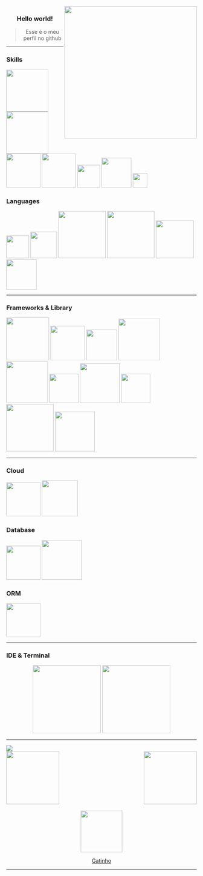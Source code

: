 
<img align="right" width="350" src="https://c.tenor.com/ZQndYO4NwBcAAAAC/tenor.gif">

<div align="center">

### Hello world!

> Esse é o meu perfil no github
</div>

***

### Skills

<p>
     <img width="111" src="https://img.shields.io/badge/-JavaScript-black?style=flat-square&logo=javascript"/>
     <img width="111" src="https://img.shields.io/badge/-TypeScript-black?style=flat-square&logo=typescript">
     <img width="90" src="https://img.shields.io/badge/-Node.js-black?style=flat-square&logo=Node.js" />
     <img width="90" src="https://img.shields.io/badge/-GitHub-black?style=flat-square&logo=github"/>
     <img width="60" src="https://img.shields.io/badge/-Git-black?style=flat-square&logo=git"> 
     <img width="79" src="https://img.shields.io/badge/-Unity-black?style=flat-square&logo=unity">
     <img width="38" src="https://img.shields.io/badge/C%23-black?style=flat-square&logo=c-sharp">
</p>

### Languages 
<p>
<img width="60" src="https://img.shields.io/badge/C%23-239120?style=for-the-badge&logo=csharp&logoColor=white" />
<img width="70" src="https://img.shields.io/badge/C%2B%2B-00599C?style=for-the-badge&logo=c%2B%2B&logoColor=white" />
<img width="125" src="https://img.shields.io/badge/JavaScript-323330?style=for-the-badge&logo=javascript&logoColor=F7DF1E" />
<img width="125" src="https://img.shields.io/badge/TypeScript-007ACC?style=for-the-badge&logo=typescript&logoColor=white" />
<img width="100" src="https://img.shields.io/badge/Python-FFD43B?style=for-the-badge&logo=python&logoColor=blue" />
<img width="80" src="https://img.shields.io/badge/Rust-black?style=for-the-badge&logo=rust&logoColor=#E57324" />     
</p>

***

### Frameworks & Library 

<p>
     <img width="113" src="https://img.shields.io/badge/Express.js-black?style=flat-square&logo=express">
     <img width="91" src="https://img.shields.io/badge/Next.js-black?style=flat-square&logo=Next.js">
     <img width="81" src="https://img.shields.io/badge/-React-black?style=flat-square&logo=React"/>
     <img width="110" src="https://img.shields.io/badge/-Socket.io-black?style=flat-square&logo=Socket.io"/>
     <img width="110" src="https://img.shields.io/badge/Chakra--UI-319795?style=for-the-badge&logo=chakra-ui&logoColor=white"/>
     <img width="77" src="https://img.shields.io/badge/Deno-464647?style=for-the-badge&logo=deno&logoColor=white"/>
     <img width="105" src="https://img.shields.io/badge/Electron-2B2E3A?style=for-the-badge&logo=electron&logoColor=9FEAF9"/>
     <img width="77" src="https://img.shields.io/badge/Tauri-FFC131?style=for-the-badge&logo=Tauri&logoColor=white"/>
     <img width="125" src="https://img.shields.io/badge/Tailwind_CSS-38B2AC?style=for-the-badge&logo=tailwind-css&logoColor=white"/>
     <img width="105" src="https://img.shields.io/badge/Node%20js-339933?style=for-the-badge&logo=nodedotjs&logoColor=white"/>
</p>

***

### Cloud 
<p>
          <img width="90" src="https://img.shields.io/badge/Vercel-000000?style=for-the-badge&logo=vercel&logoColor=white"/>
          <img width="95" src="https://img.shields.io/badge/Netlify-00C7B7?style=for-the-badge&logo=netlify&logoColor=white"/>
</p>

### Database
<p>
     <img width="90" src="https://img.shields.io/badge/MongoDB-4EA94B?style=for-the-badge&logo=mongodb&logoColor=white" />
     <img width="105" src="https://img.shields.io/badge/PostgreSQL-316192?style=for-the-badge&logo=postgresql&logoColor=white" />
</p>

### ORM
<p>
     <img width="90" src="https://img.shields.io/badge/Prisma-3982CE?style=for-the-badge&logo=Prisma&logoColor=white" />
</p>

***


### IDE & Terminal

<p align="center">
     <img width="180" src="https://img.shields.io/badge/-Visual Studio Code-black?style=flat-square&logo=visualstudiocode"/>
     <img width="180" src="https://img.shields.io/badge/-Windows Terminal-black?style=flat-square&logo=windowsterminal"/>
</p>

***

<img src="https://64.media.tumblr.com/196e5caf117c379ca8b4138f5061a9f2/tumblr_oz3l83lbxW1vghtqoo2_1280.gif">
 
<div>
  <a href="https://github.com/SemNomeChan">
    <img height="140em" src="https://github-readme-stats.vercel.app/api/pin/?username=unknownncat&repo=unknownncat&text_color=ff4500&theme=midnight-purple&show_icons=true"/>
    <img height="140em" align="right" src="https://github-readme-stats.vercel.app/api?username=unknownncat&show_icons=true&theme=midnight-purple&include_all_commits=true&count_private=true&text_color=ff4500"/>
  </div>
  </br>
  
<div align="center">
  <img src="https://media.giphy.com/media/vFKqnCdLPNOKc/giphy.gif" width="110" height="110" />
  <p>Gatinho</p>
</div>

***
